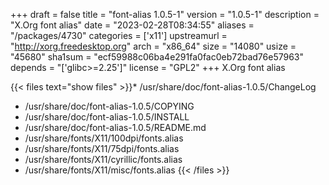 +++
draft = false
title = "font-alias 1.0.5-1"
version = "1.0.5-1"
description = "X.Org font alias"
date = "2023-02-28T08:34:55"
aliases = "/packages/4730"
categories = ['x11']
upstreamurl = "http://xorg.freedesktop.org"
arch = "x86_64"
size = "14080"
usize = "45680"
sha1sum = "ecf59988c06ba4e291fa0fac0eb72bad76e57963"
depends = "['glibc>=2.25']"
license = "GPL2"
+++
X.Org font alias

{{< files text="show files" >}}* /usr/share/doc/font-alias-1.0.5/ChangeLog
* /usr/share/doc/font-alias-1.0.5/COPYING
* /usr/share/doc/font-alias-1.0.5/INSTALL
* /usr/share/doc/font-alias-1.0.5/README.md
* /usr/share/fonts/X11/100dpi/fonts.alias
* /usr/share/fonts/X11/75dpi/fonts.alias
* /usr/share/fonts/X11/cyrillic/fonts.alias
* /usr/share/fonts/X11/misc/fonts.alias
{{< /files >}}